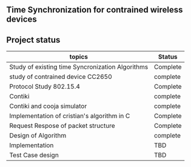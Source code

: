 Time Synchronization for contrained wireless devices
-------------------------------------------------------------

Project status
--------------

|topics                                                | Status |
|------------------------------------------------------|--------|
|Study of existing time Syncronization Algorithms | Complete|
|study of contrained device CC2650 |complete |
|Protocol Study 802.15.4 | Complete |
|Contiki | complete |
|Contiki and cooja simulator | complete |
|Implementation of cristian's algorithm in C|Complete |
|Request Respose of packet structure | Complete |
|Design of Algorithm | complete |
|Implementation | TBD |
|Test Case design |TBD |
 
